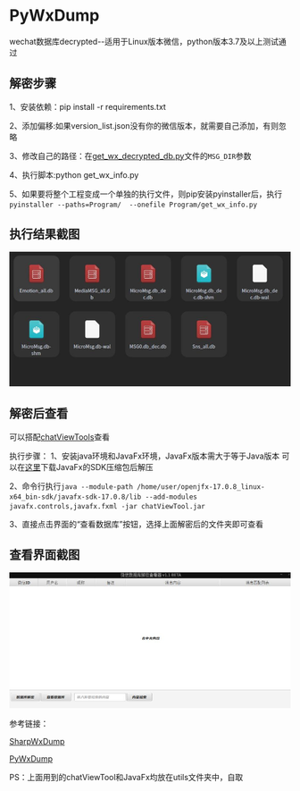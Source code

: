 # PyWxDump
wechat数据库decrypted--适用于Linux版本微信，python版本3.7及以上测试通过

## 解密步骤
1、安装依赖：pip install -r requirements.txt

2、添加偏移:如果version_list.json没有你的微信版本，就需要自己添加，有则忽略

3、修改自己的路径：在[get_wx_decrypted_db.py](Program%2Fget_wx_decrypted_db.py)文件的`MSG_DIR`参数

4、执行脚本:python get_wx_info.py

5、如果要将整个工程变成一个单独的执行文件，则pip安装pyinstaller后，执行`pyinstaller --paths=Program/  --onefile Program/get_wx_info.py`


## 执行结果截图
![1.jpg](/img/1.jpg)


## 解密后查看

可以搭配[chatViewTools](https://github.com/Ormicron/chatViewTool)查看

执行步骤：
1、安装java环境和JavaFx环境，JavaFx版本需大于等于Java版本
可以在[这里](https://gluonhq.com/products/javafx/)下载JavaFx的SDK压缩包后解压

2、命令行执行`java --module-path /home/user/openjfx-17.0.8_linux-x64_bin-sdk/javafx-sdk-17.0.8/lib --add-modules javafx.controls,javafx.fxml -jar chatViewTool.jar` 


3、直接点击界面的“查看数据库”按钮，选择上面解密后的文件夹即可查看


## 查看界面截图
![2.jpg](/img/2.jpg)



参考链接：

[SharpWxDump](https://github.com/AdminTest0/SharpWxDump)

[PyWxDump](https://github.com/xaoyaoo/PyWxDump/tree/python1.0)

PS：上面用到的chatViewTool和JavaFx均放在utils文件夹中，自取